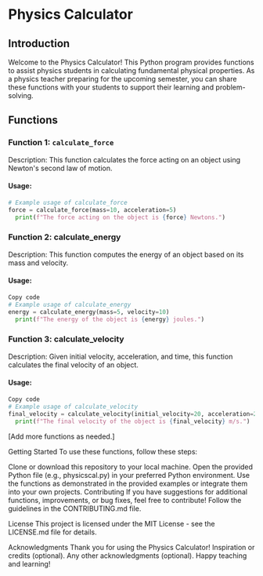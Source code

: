 # Physics Calculator

## Introduction

Welcome to the Physics Calculator! This Python program provides functions to assist physics students in calculating fundamental physical properties. As a physics teacher preparing for the upcoming semester, you can share these functions with your students to support their learning and problem-solving.

## Functions

### Function 1: `calculate_force` ###

Description: This function calculates the force acting on an object using Newton's second law of motion.

#### Usage:
```python
# Example usage of calculate_force
force = calculate_force(mass=10, acceleration=5)
  print(f"The force acting on the object is {force} Newtons.")
```
### Function 2: calculate_energy 
Description: This function computes the energy of an object based on its mass and velocity.

#### Usage:

```python
Copy code
# Example usage of calculate_energy
energy = calculate_energy(mass=5, velocity=10)
  print(f"The energy of the object is {energy} joules.")
```

### Function 3: calculate_velocity
Description: Given initial velocity, acceleration, and time, this function calculates the final velocity of an object.

####  Usage:

```python
Copy code
# Example usage of calculate_velocity
final_velocity = calculate_velocity(initial_velocity=20, acceleration=2, time=3)
  print(f"The final velocity of the object is {final_velocity} m/s.")
```
[Add more functions as needed.]

Getting Started
To use these functions, follow these steps:

Clone or download this repository to your local machine.
Open the provided Python file (e.g., physicscal.py) in your preferred Python environment.
Use the functions as demonstrated in the provided examples or integrate them into your own projects.
Contributing
If you have suggestions for additional functions, improvements, or bug fixes, feel free to contribute! Follow the guidelines in the CONTRIBUTING.md file.

License
This project is licensed under the MIT License - see the LICENSE.md file for details.

Acknowledgments
Thank you for using the Physics Calculator!
Inspiration or credits (optional).
Any other acknowledgments (optional).
Happy teaching and learning!
